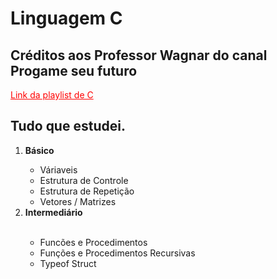 # Linguagem C

   <h2>Créditos aos Professor Wagnar do canal Progame seu futuro </h2>
      <a href= "https://www.youtube.com/watch?v=r0UR9Bdcpic&list=PLqJK4Oyr5WSjjEQCKkX6oXFORZX7ro3DA&index=1&ab_channel=Programeseufuturo" style = "color: red "> Link da playlist de C </a>


 <h2>Tudo que estudei.</h2>

<ol type ="1"> 
   <li> <strong>Básico</strong></li>
   <ul> 
      <li>Váriaveis </li>
      <li>Estrutura de Controle </li>
      <li>Estrutura de Repetição </li>
      <li>Vetores / Matrizes</li>
   </ul>
   <li> <strong>Intermediário </strong> </li>
   <br>
   <ul> 
      <li>Funcões e Procedimentos </li>
      <li>Funções e Procedimentos Recursivas</li>
      <li>Typeof Struct</li>
   </ul>
</ol>
 
